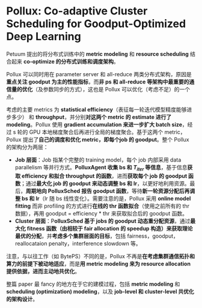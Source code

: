 # Pollux: Co-adaptive Cluster Scheduling for Goodput-Optimized Deep Learning

Petuum 提出的将分布式训练中的 **metric modeling** 和 **resource scheduling** 结合起来 **co-optimize 的分布式训练和调度架构**。

Pollux 可以同时用在 parameter server 和 all-reduce 两类分布式架构，原因是**重点关注 goodput 为主的性能指标**，而**非 ps 和 all-reduce 等架构中最重要的通信量的优化**（及参数同步的方式），这也是 Pollux 可以优化（考虑不足）的一个点。

考虑的主要 metrics 为 **statistical efficiency**（表征每一轮迭代模型精度能够进步多少） 和 **throughput**，并分别**对这两个 metric 的 estimate 进行了 modeling**。Pollux 使用 **gradient accumulation 来进一步扩大 batch size**，经过 s 轮的 GPU 本地梯度聚合后再进行全局的梯度聚合。基于这两个 metric，Pollux 提出了**自己的调度和优化 metric，即每个job 的 goodput**。整个 Pollux 的架构分为两层：

-  **Job 层面**：Job 指某个完整的 training model，每个 job 内部采用 data parallelism 等并行方式。**PolluxAgent 收集 bs 和 $T_{iter}$ 等信息**，基于信息**获取 efficiency 和拟合 throughput 的函数**，进而**获取每个 job 的 goodput 函数**；通过**最大化 job 的 goodput 来动态调整 bs 和 lr**，以更好地利用资源。最后，**周期地向 PolluxSched 报告 goodput 函数**，等待**新一轮资源分配后再调整 bs 和 lr**（lr 随 bs 线性变化）。需要注意的是，Pollux 采用 **online model fitting** 而非 profiling 的方式进行**在线的 thr 函数拟合**（使用之前所有的 thr 数据），再用 goodput = efficiency * thr 来获取拟合后的 goodput 函数。
-  **Cluster 层面**：P**olluxSched 基于 jobs 的 goodput 动态重分配资源**，通过**最大化 fitness 函数（由相较于 fair allocation 的 speedup 构造）来获取理论最优的分配**，并**考虑多个集群层面的目标**，包括 fairness，goodput，reallocataion penalty，interference slowdown 等。

注意，与以往工作（如 BytePS）不同的是，Pollux 不再是**在考虑集群通信拓扑和算力的前提下被动地适应**，而是**用 metric modeling 来为 resource allocation 提供依据，进而主动地共优化**。

整篇 paper 最 fancy 的地方在于它的建模过程，包括 **metric modeling** 和 **scheduling (optimization) modeling**，以及 **job-level 和 cluster-level 共优化的架构设计**。
